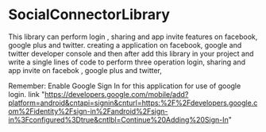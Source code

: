 # SocialConnectorLibrary
This library can perform login , sharing and app invite features on facebook, google plus and twitter. creating a application on facebook, google and twitter developer console and then after add this library in your project and write a single lines of code to perform three operation login, sharing and app invite on facebok , google plus and twitter,






Remember: Enable Google Sign In for this application for use of google login. link "https://developers.google.com/mobile/add?platform=android&cntapi=signin&cnturl=https:%2F%2Fdevelopers.google.com%2Fidentity%2Fsign-in%2Fandroid%2Fsign-in%3Fconfigured%3Dtrue&cntlbl=Continue%20Adding%20Sign-In"
